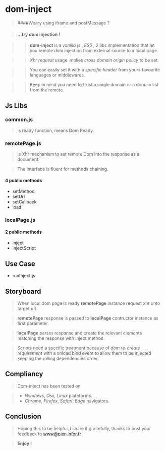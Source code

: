 # dom-inject

>####Weary using iframe and postMessage ?
    
>#### ...try dom injection !

>>**dom-inject** is a *vanilla js* , *ES5* , 2 libs implementation that let you remote dom injection from external source to a local page.

>>*Xhr request* usage implies *cross domain origin policy* to be set.

>>You can easily set it with a *specific header* from yours favourite languages or middlewares.

>>Keep in mind you need to trust a single domain or a domain list from the remote.


## Js Libs

### common.js

>is ready function, means Dom Ready.

### remotePage.js

>is Xhr mechanism to set remote Dom into the response as a document.

>The interface is fluent for methods chaining.

#### 4 public methods 

* setMethod
* setUrl
* setCallback
* load

### localPage.js

#### 2 public methods

* inject 
* injectScript
    
## Use Case

* runInject.js

## Storyboard

>When local dom page is ready **remotePage** instance request xhr onto target url.

>**remotePage** response is passed to **localPage** contructor instance as first parameter.

>**localPage** parses response and create the relevant elements matching the response with inject method.

>Scripts need a specific treatment because of *dom re-create requirement* with a onload bind event to allow
>them to be injected keeping the rolling dependencies order.

    
## Compliancy

>Dom-inject has been tested on

>* *Windows*, *Osx*, *Linux* plateforms.
>* *Chrome*, *Firefox*, *Safari*, *Edge* navigators.

## Conclusion

>Hoping this to be helpful, i share it gracefully, thanks to post your feedback to <www@pier-infor.fr>

>**Enjoy !**